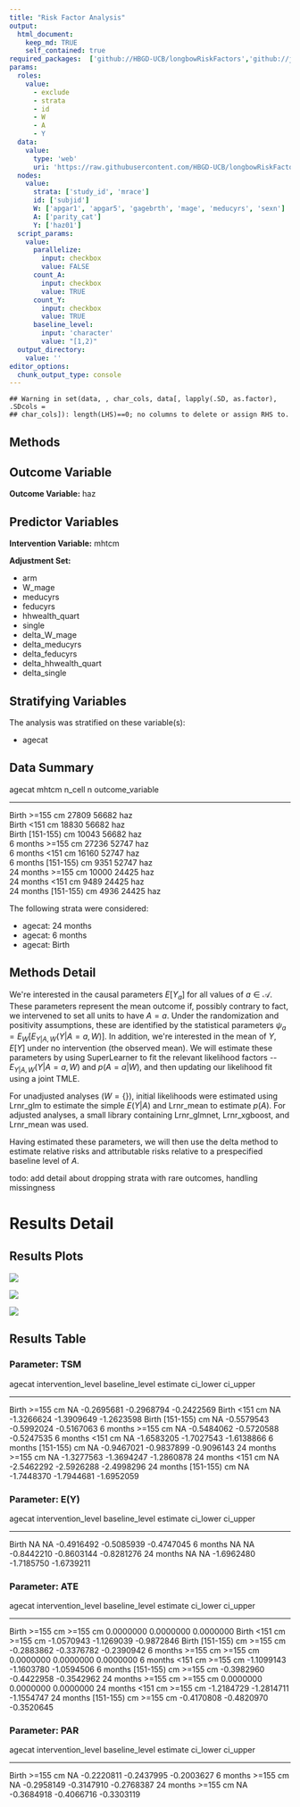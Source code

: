 ```yaml
---
title: "Risk Factor Analysis"
output: 
  html_document:
    keep_md: TRUE
    self_contained: true
required_packages:  ['github://HBGD-UCB/longbowRiskFactors','github://jeremyrcoyle/skimr@vector_types', 'github://tlverse/delayed']
params:
  roles:
    value:
      - exclude
      - strata
      - id
      - W
      - A
      - Y
  data: 
    value: 
      type: 'web'
      uri: 'https://raw.githubusercontent.com/HBGD-UCB/longbowRiskFactors/master/inst/sample_data/birthwt_data.rdata'
  nodes:
    value:
      strata: ['study_id', 'mrace']
      id: ['subjid']
      W: ['apgar1', 'apgar5', 'gagebrth', 'mage', 'meducyrs', 'sexn']
      A: ['parity_cat']
      Y: ['haz01']
  script_params:
    value:
      parallelize:
        input: checkbox
        value: FALSE
      count_A:
        input: checkbox
        value: TRUE
      count_Y:
        input: checkbox
        value: TRUE        
      baseline_level:
        input: 'character'
        value: "[1,2)"
  output_directory:
    value: ''
editor_options: 
  chunk_output_type: console
---
```







```
## Warning in set(data, , char_cols, data[, lapply(.SD, as.factor), .SDcols =
## char_cols]): length(LHS)==0; no columns to delete or assign RHS to.
```

## Methods
## Outcome Variable

**Outcome Variable:** haz

## Predictor Variables

**Intervention Variable:** mhtcm

**Adjustment Set:**

* arm
* W_mage
* meducyrs
* feducyrs
* hhwealth_quart
* single
* delta_W_mage
* delta_meducyrs
* delta_feducyrs
* delta_hhwealth_quart
* delta_single

## Stratifying Variables

The analysis was stratified on these variable(s):

* agecat

## Data Summary

agecat      mhtcm           n_cell       n  outcome_variable 
----------  -------------  -------  ------  -----------------
Birth       >=155 cm         27809   56682  haz              
Birth       <151 cm          18830   56682  haz              
Birth       [151-155) cm     10043   56682  haz              
6 months    >=155 cm         27236   52747  haz              
6 months    <151 cm          16160   52747  haz              
6 months    [151-155) cm      9351   52747  haz              
24 months   >=155 cm         10000   24425  haz              
24 months   <151 cm           9489   24425  haz              
24 months   [151-155) cm      4936   24425  haz              


The following strata were considered:

* agecat: 24 months
* agecat: 6 months
* agecat: Birth



## Methods Detail

We're interested in the causal parameters $E[Y_a]$ for all values of $a \in \mathcal{A}$. These parameters represent the mean outcome if, possibly contrary to fact, we intervened to set all units to have $A=a$. Under the randomization and positivity assumptions, these are identified by the statistical parameters $\psi_a=E_W[E_{Y|A,W}(Y|A=a,W)]$.  In addition, we're interested in the mean of $Y$, $E[Y]$ under no intervention (the observed mean). We will estimate these parameters by using SuperLearner to fit the relevant likelihood factors -- $E_{Y|A,W}(Y|A=a,W)$ and $p(A=a|W)$, and then updating our likelihood fit using a joint TMLE.

For unadjusted analyses ($W=\{\}$), initial likelihoods were estimated using Lrnr_glm to estimate the simple $E(Y|A)$ and Lrnr_mean to estimate $p(A)$. For adjusted analyses, a small library containing Lrnr_glmnet, Lrnr_xgboost, and Lrnr_mean was used.

Having estimated these parameters, we will then use the delta method to estimate relative risks and attributable risks relative to a prespecified baseline level of $A$.

todo: add detail about dropping strata with rare outcomes, handling missingness







# Results Detail

## Results Plots
![](/tmp/b1eb7e3d-ad27-4779-9cf8-9506ce6acfd4/3b6a3287-51aa-406b-984c-3c1cb3f2b618/REPORT_files/figure-html/plot_tsm-1.png)<!-- -->



![](/tmp/b1eb7e3d-ad27-4779-9cf8-9506ce6acfd4/3b6a3287-51aa-406b-984c-3c1cb3f2b618/REPORT_files/figure-html/plot_ate-1.png)<!-- -->



![](/tmp/b1eb7e3d-ad27-4779-9cf8-9506ce6acfd4/3b6a3287-51aa-406b-984c-3c1cb3f2b618/REPORT_files/figure-html/plot_par-1.png)<!-- -->

## Results Table

### Parameter: TSM


agecat      intervention_level   baseline_level      estimate     ci_lower     ci_upper
----------  -------------------  ---------------  -----------  -----------  -----------
Birth       >=155 cm             NA                -0.2695681   -0.2968794   -0.2422569
Birth       <151 cm              NA                -1.3266624   -1.3909649   -1.2623598
Birth       [151-155) cm         NA                -0.5579543   -0.5992024   -0.5167063
6 months    >=155 cm             NA                -0.5484062   -0.5720588   -0.5247535
6 months    <151 cm              NA                -1.6583205   -1.7027543   -1.6138866
6 months    [151-155) cm         NA                -0.9467021   -0.9837899   -0.9096143
24 months   >=155 cm             NA                -1.3277563   -1.3694247   -1.2860878
24 months   <151 cm              NA                -2.5462292   -2.5926288   -2.4998296
24 months   [151-155) cm         NA                -1.7448370   -1.7944681   -1.6952059


### Parameter: E(Y)


agecat      intervention_level   baseline_level      estimate     ci_lower     ci_upper
----------  -------------------  ---------------  -----------  -----------  -----------
Birth       NA                   NA                -0.4916492   -0.5085939   -0.4747045
6 months    NA                   NA                -0.8442210   -0.8603144   -0.8281276
24 months   NA                   NA                -1.6962480   -1.7185750   -1.6739211


### Parameter: ATE


agecat      intervention_level   baseline_level      estimate     ci_lower     ci_upper
----------  -------------------  ---------------  -----------  -----------  -----------
Birth       >=155 cm             >=155 cm           0.0000000    0.0000000    0.0000000
Birth       <151 cm              >=155 cm          -1.0570943   -1.1269039   -0.9872846
Birth       [151-155) cm         >=155 cm          -0.2883862   -0.3376782   -0.2390942
6 months    >=155 cm             >=155 cm           0.0000000    0.0000000    0.0000000
6 months    <151 cm              >=155 cm          -1.1099143   -1.1603780   -1.0594506
6 months    [151-155) cm         >=155 cm          -0.3982960   -0.4422958   -0.3542962
24 months   >=155 cm             >=155 cm           0.0000000    0.0000000    0.0000000
24 months   <151 cm              >=155 cm          -1.2184729   -1.2814711   -1.1554747
24 months   [151-155) cm         >=155 cm          -0.4170808   -0.4820970   -0.3520645


### Parameter: PAR


agecat      intervention_level   baseline_level      estimate     ci_lower     ci_upper
----------  -------------------  ---------------  -----------  -----------  -----------
Birth       >=155 cm             NA                -0.2220811   -0.2437995   -0.2003627
6 months    >=155 cm             NA                -0.2958149   -0.3147910   -0.2768387
24 months   >=155 cm             NA                -0.3684918   -0.4066716   -0.3303119
